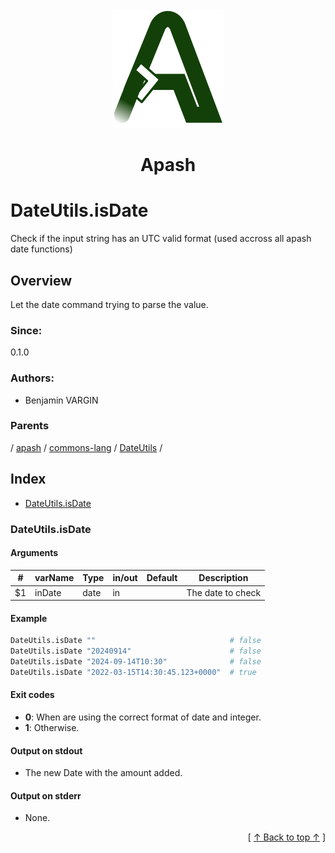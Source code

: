 
<div align='center' id='apash-top'>
  <a href='https://github.com/hastec-fr/apash'>
    <img alt='apash-logo' src='../../../../../../../assets/apash-logo.svg'/>
  </a>

  # Apash
</div>

# DateUtils.isDate

Check if the input string has an UTC valid format (used accross all apash date functions)

## Overview

Let the date command trying to parse the value.

### Since:
0.1.0

### Authors:
* Benjamin VARGIN

### Parents
<!-- apash.parentBegin -->
[](../../../../.md) / [apash](../../../apash.md) / [commons-lang](../../commons-lang.md) / [DateUtils](../DateUtils.md) / 
<!-- apash.parentEnd -->

## Index

* [DateUtils.isDate](#dateutilsisdate)

### DateUtils.isDate

#### Arguments
| #      | varName        | Type          | in/out   | Default    | Description                           |
|--------|----------------|---------------|----------|------------|---------------------------------------|
| $1     | inDate         | date          | in       |            | The date to check                     |

#### Example

```bash
DateUtils.isDate ""                              # false
DateUtils.isDate "20240914"                      # false
DateUtils.isDate "2024-09-14T10:30"              # false
DateUtils.isDate "2022-03-15T14:30:45.123+0000"  # true
```

#### Exit codes

* **0**: When are using the correct format of date and integer.
* **1**: Otherwise.

#### Output on stdout

* The new Date with the amount added.

#### Output on stderr

* None.


  <div align='right'>[ <a href='#apash-top'>↑ Back to top ↑</a> ]</div>

